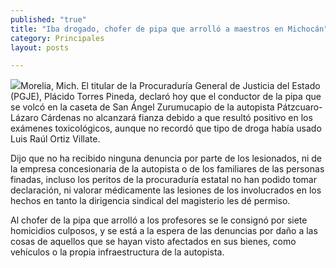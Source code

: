 ```yaml
---
published: "true"
title: "Iba drogado, chofer de pipa que arrolló a maestros en Michocán"
category: Principales
layout: posts

---
```


![](http://i.imgur.com/iW37hbxm.jpg)Morelia, Mich. El titular de la Procuraduría General de Justicia del Estado (PGJE), Plácido Torres Pineda, declaró hoy que el conductor de la pipa que se volcó en la caseta de San Ángel Zurumucapio de la autopista Pátzcuaro- Lázaro Cárdenas no alcanzará fianza debido a que resultó positivo en los exámenes toxicológicos, aunque no recordó que tipo de droga había usado Luis Raúl Ortiz Villate.

Dijo que no ha recibido ninguna denuncia por parte de los lesionados, ni de la empresa concesionaria de la autopista o de los familiares de las personas finadas, incluso los peritos de la procuraduría estatal no han podido tomar declaración, ni valorar médicamente las lesiones de los involucrados en los hechos en tanto la dirigencia sindical del magisterio les dé permiso.

 

Al chofer de la pipa que arrolló a los profesores se le consignó por siete homicidios culposos, y se está a la espera de las denuncias por daño a las cosas de aquellos que se hayan visto afectados en sus bienes, como vehículos o la propia infraestructura de la autopista.
